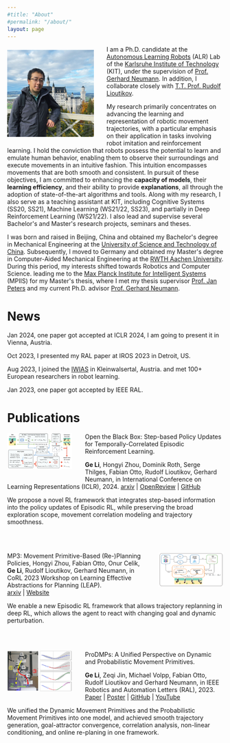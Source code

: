 ```yaml
---
#title: "About"
#permalink: "/about/"
layout: page
---
```


<img src="/assets/images/bruce.jpg" alt="Alt text" style="float: left; margin-right: 30px; margin-top: 10px; margin-bottom: 20px;" width="40%" height="40%" />

I am a Ph.D. candidate at
the [Autonomous Learning Robots](https://alr.iar.kit.edu/) (ALR) Lab of
the [Karlsruhe Institute of Technology](https://www.kit.edu/english/) (KIT),
under
the supervision
of [Prof. Gerhard Neumann](https://scholar.google.de/citations?user=GL360kMAAAAJ&hl=en).
In addition, I collaborate closely
with [T.T. Prof. Rudolf Lioutikov](https://rudolf.intuitive-robots.net/).
<br>

My research primarily concentrates on advancing the learning and representation
of robotic movement trajectories, with a particular emphasis on their
application in tasks involving robot imitation and reinforcement learning. I
hold the conviction that robots possess the potential to learn and emulate human
behavior, enabling them to observe their surroundings and execute movements in
an intuitive fashion. This intuition encompasses movements that are both smooth
and consistent. In pursuit of these objectives, I am committed to enhancing the
**capacity of models**, their **learning efficiency**, and their ability to
provide
**explanations**, all through the adoption of state-of-the-art algorithms and
tools.
Along with my research, I also serve as a teaching assistant at KIT, including
Cognitive Systems (SS20, SS21), Machine Learning (WS21/22, SS23), and partially
in Deep Reinforcement Learning (WS21/22).
I also lead and supervise several Bachelor's and Master's research projects,
seminars and theses.

[//]: # (<br>)

I was born and raised in Beijing, China and obtained my Bachelor's degree in
Mechanical Engineering at
the [University of Science and Technology of China](https://en.wikipedia.org/wiki/University_of_Science_and_Technology_of_China).
Subsequently, I moved to Germany and obtained my Master's degree in
Computer-Aided
Mechanical Engineering at
the [RWTH Aachen University](https://en.wikipedia.org/wiki/RWTH_Aachen_University).
During this period, my interests shifted towards Robotics and Computer Science.
leading me to
the [Max Planck Institute for Intelligent Systems](https://is.mpg.de/)
(MPIIS) for my Master's thesis, where I met my thesis
supervisor [Prof. Jan Peters](https://www.ias.informatik.tu-darmstadt.de/Team/JanPeters)
and my current Ph.D.
advisor [Prof. Gerhard Neumann](https://scholar.google.de/citations?user=GL360kMAAAAJ&hl=en).

# News

Jan 2024, one paper got accepted at ICLR 2024, I am going to present it in
Vienna, Austria.

Oct 2023, I presented my RAL paper at IROS 2023 in Detroit, US.

Aug 2023, I joined
the [IWIAS](https://www.ias.informatik.tu-darmstadt.de/Workshop/IWIALS) in
Kleinwalsertal, Austria.
and met 100+ European researchers in robot learning.

Jan 2023, one paper got accepted by IEEE RAL.

# Publications

[//]: # (TCE)
<img src="/assets/images/TCE_abstract.png" alt="Alt text" style="float: left; margin-right: 30px; margin-bottom: 20px;" width="30%" height="30%" />

Open the Black Box: Step-based Policy Updates for Temporally-Correlated Episodic
Reinforcement Learning. 

**Ge Li**, Hongyi Zhou, Dominik Roth, Serge Thilges, Fabian Otto, Rudolf
Lioutikov, Gerhard Neumann,
in International Conference on Learning Representations (ICLR), 2024. 
[arxiv](https://arxiv.org/abs/2401.11437)   |   [OpenReview](https://openreview.net/forum?id=mnipav175N)  |  [GitHub](https://github.com/BruceGeLi/TCE_RL)

We propose a novel RL framework that integrates step-based information into the
policy updates of Episodic RL, while preserving the broad exploration scope,
movement correlation modeling and trajectory smoothness.

<br><br>

[//]: # (MP3)
<img src="/assets/images/mp3.png" alt="Alt text" style="float: right; margin-left: 30px; margin-bottom: 20px;" width="30%" height="30%" />

MP3: Movement Primitive-Based (Re-)Planning Policies, Hongyi Zhou, Fabian Otto, Onur Celik, **Ge Li**, Rudolf Lioutikov, Gerhard Neumann,
in CoRL 2023 Workshop on Learning Effective Abstractions for Planning (LEAP).  
[arxiv](https://arxiv.org/pdf/2306.12729.pdf)   |  [Website](https://intuitive-robots.github.io/mp3_website/)

We enable a new Episodic RL framework that allows trajectory replanning in deep RL, which allows the agent to react with changing goal and dynamic perturbation.  

<br><br>

[//]: # (ProDMP)
<img src="/assets/images/prodmp.png" alt="Alt text" style="float: left; margin-right: 30px; margin-bottom: 20px;" width="30%" height="30%" />

ProDMPs: A Unified Perspective on Dynamic and Probabilistic Movement
Primitives. 

**Ge Li**, Zeqi Jin, Michael Volpp, Fabian Otto, Rudolf Lioutikov and Gerhard
Neumann, in IEEE Robotics and Automation Letters (RAL), 2023. 
[Paper](https://ieeexplore.ieee.org/document/10050558)   |  [Poster](https://drive.google.com/file/d/1s3kOqdEiMePO4eefcoBV6mDssjtks8L1/view?usp=drive_link)  |  [GitHub](https://github.com/ALRhub/ProDMP_RAL)   |  [YouTube](https://www.youtube.com/watch?v=PAM0NusL2Do&feature=youtu.be)

We unified the Dynamic Movement Primitives and the Probabilistic Movement
Primitives into one model, and achieved smooth trajectory generation, goal-attractor
convergence, correlation analysis, non-linear conditioning, and online
re-planing in one framework.


[//]: # (<img src="./assets/images/bruce.jpg" alt="Alt text" style="float: left; margin-right: 3%; margin-top: 1%; margin-bottom: 2%;" width=40% height=40% />)

[//]: # (<img src="./assets/images/bruce.jpg" alt="Alt text" style="float: left; margin-right: 3%; margin-top: 1%; margin-bottom: 2%;" width=40% height=40% />)



